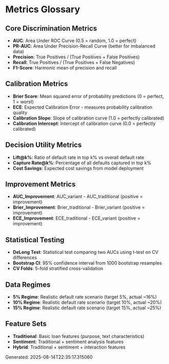 # Metrics Glossary

## Core Discrimination Metrics
- **AUC**: Area Under ROC Curve (0.5 = random, 1.0 = perfect)
- **PR-AUC**: Area Under Precision-Recall Curve (better for imbalanced data)
- **Precision**: True Positives / (True Positives + False Positives)
- **Recall**: True Positives / (True Positives + False Negatives)
- **F1-Score**: Harmonic mean of precision and recall

## Calibration Metrics
- **Brier Score**: Mean squared error of probability predictions (0 = perfect, 1 = worst)
- **ECE**: Expected Calibration Error - measures probability calibration quality
- **Calibration Slope**: Slope of calibration curve (1.0 = perfectly calibrated)
- **Calibration Intercept**: Intercept of calibration curve (0.0 = perfectly calibrated)

## Decision Utility Metrics
- **Lift@k%**: Ratio of default rate in top k% vs overall default rate
- **Capture Rate@k%**: Percentage of all defaults captured in top k%
- **Cost Savings**: Expected cost savings from model deployment

## Improvement Metrics
- **AUC_Improvement**: AUC_variant - AUC_traditional (positive = improvement)
- **Brier_Improvement**: Brier_traditional - Brier_variant (positive = improvement)
- **ECE_Improvement**: ECE_traditional - ECE_variant (positive = improvement)

## Statistical Testing
- **DeLong Test**: Statistical test comparing two AUCs using t-test on CV differences
- **Bootstrap CI**: 95% confidence interval from 1000 bootstrap resamples
- **CV Folds**: 5-fold stratified cross-validation

## Data Regimes
- **5% Regime**: Realistic default rate scenario (target 5%, actual ~16%)
- **10% Regime**: Realistic default rate scenario (target 10%, actual ~20%)
- **15% Regime**: Realistic default rate scenario (target 15%, actual ~25%)

## Feature Sets
- **Traditional**: Basic loan features (purpose, text characteristics)
- **Sentiment**: Traditional + sentiment analysis features
- **Hybrid**: Traditional + sentiment + interaction features

Generated: 2025-08-14T22:35:17.315060
